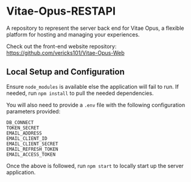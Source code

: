 # Vitae-Opus-RESTAPI
A repository to represent the server back end for Vitae Opus, a flexible platform for hosting and managing your experiences.

Check out the front-end website repository: https://github.com/vericks101/Vitae-Opus-Web

## Local Setup and Configuration
Ensure `node_modules` is available else the application will fail to run. If needed, run `npm install` to pull the needed dependencies.

You will also need to provide a `.env` file with the following configuration parameters provided:
```
DB_CONNECT
TOKEN_SECRET
EMAIL_ADDRESS
EMAIL_CLIENT_ID
EMAIL_CLIENT_SECRET
EMAIL_REFRESH_TOKEN
EMAIL_ACCESS_TOKEN
```

Once the above is followed, run `npm start` to locally start up the server application.
